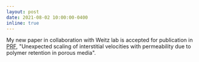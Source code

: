 ```yaml
---
layout: post
date: 2021-08-02 10:00:00-0400
inline: true
---
```


My new paper in collaboration with Weitz lab is accepted for publication in [PRF](https://journals.aps.org/prfluids/abstract/10.1103/PhysRevFluids.6.L082302), "Unexpected scaling of interstitial velocities with permeability due to polymer retention in porous media".
